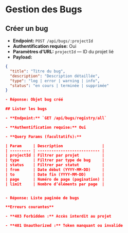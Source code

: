 # Gestion des Bugs

## Créer un bug

- **Endpoint:** `POST /api/bugs/:projectId`
- **Authentification requise:** Oui
- **Paramètres d’URL:** `projectId` — ID du projet lié
- **Payload:**

```json
{
  "title": "Titre du bug",
  "description": "Description détaillée",
  "type": "log | error | warning | info",
  "status": "en cours | terminée | supprimée"
}

- Réponse: Objet bug créé

## Lister les bugs

- **Endpoint:** `GET /api/bugs/registry/all`

- **Authentification requise:** Oui

- **Query Params (facultatifs):**

| Param     | Description                 |
| --------- | --------------------------- |
| projectId | Filtrer par projet          |
| type      | Filtrer par type de bug     |
| status    | Filtrer par statut          |
| from      | Date début (YYYY-MM-DD)     |
| to        | Date fin (YYYY-MM-DD)       |
| page      | Numéro de page (pagination) |
| limit     | Nombre d’éléments par page  |


- Réponse: Liste paginée de bugs

**Erreurs courantes**

- **403 Forbidden :** Accès interdit au projet

- **401 Unauthorized :** Token manquant ou invalide


